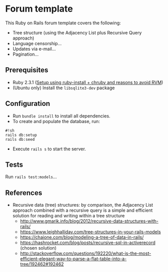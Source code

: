 # Forum template

This Ruby on Rails forum template covers the following:

* Tree structure (using the Adjacency List plus Recursive Query approach)
* Language censorship...
* Updates via e-mail...
* Pagination...

## Prerequisites

* Ruby 2.3.1 ([Setup using ruby-install + chruby and reasons to avoid RVM](http://ryanbigg.com/2014/10/ubuntu-ruby-ruby-install-chruby-and-you/))
* (Ubuntu only) Install the `libsqlite3-dev` package

## Configuration

* Run `bundle install` to install all dependencies.
* To create and populate the database, run:

```
#!sh
rails db:setup
rails db:seed
```

* Execute `rails s` to start the server.

## Tests

Run `rails test:models`...

## References

* Recursive data (tree) structures: by comparison, the Adjacency List approach combined with a recursive query is a simple and efficient solution for reading and writing within a tree structure
    * http://www.gmarik.info/blog/2012/recursive-data-structures-with-rails/
    * https://www.leighhalliday.com/tree-structures-in-your-rails-models
    * https://chaione.com/blog/modeling-a-tree-of-data-in-rails/
    * https://hashrocket.com/blog/posts/recursive-sql-in-activerecord (chosen solution)
    * http://stackoverflow.com/questions/192220/what-is-the-most-efficient-elegant-way-to-parse-a-flat-table-into-a-tree/192462#192462

